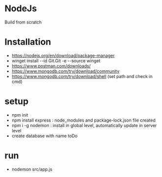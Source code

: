 # NodeJs
Build from scratch

# Installation
- https://nodejs.org/en/download/package-manager
- winget install --id Git.Git -e --source winget
- https://www.postman.com/downloads/
- https://www.mongodb.com/try/download/community
- https://www.mongodb.com/try/download/shell (set path and check in cmd)

# setup
- npm init
- npm install express : node_modules and package-lock.json file created
- npm i -g nodemon : install in global level, automatically update in server level
- create database with name toDo

# run
- nodemon src/app.js



